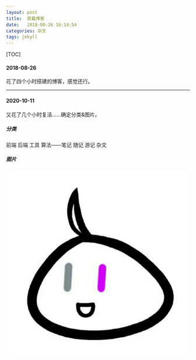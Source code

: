 ```yaml
---
layout: post
title:  首篇博客
date:   2018-08-26 16:14:54
categories: 杂文
tags: jekyll
---
```


[TOC]

#### 2018-08-26

花了四个小时搭建的博客，感觉还行。

---

#### 2020-10-11

又花了几个小时复活……确定分类&图片。

<!-- more -->

##### 分类

前端 后端 工具 算法——笔记 随记 游记 杂文

##### 图片

![Head](../image/2018-08-26-首篇博客/Head.png)